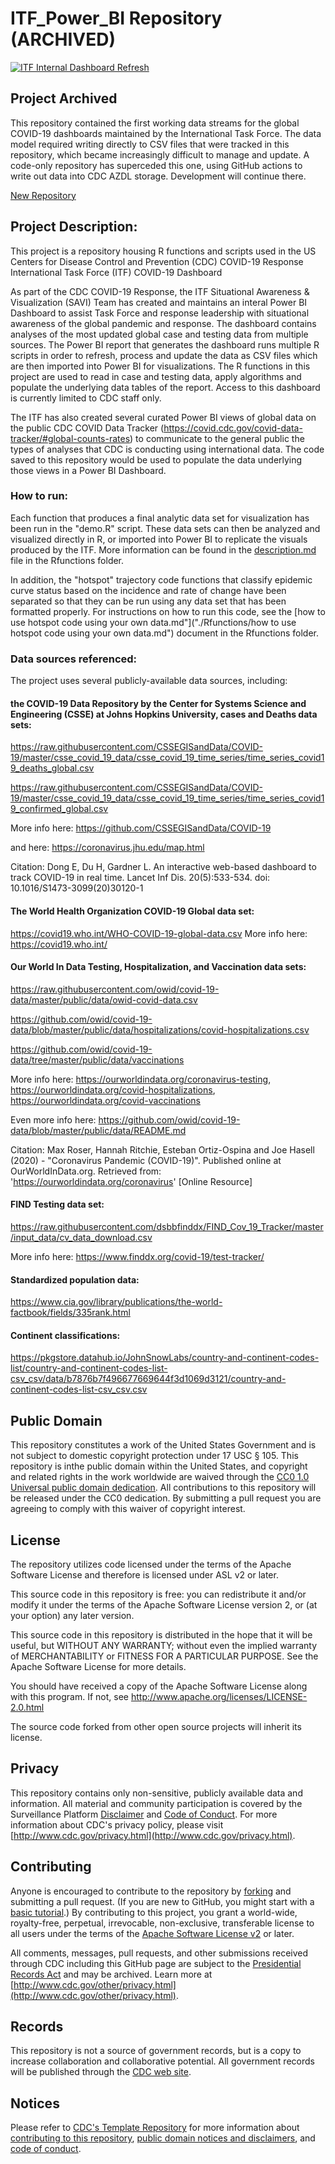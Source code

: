 # ITF_Power_BI Repository (ARCHIVED)
[![ITF Internal Dashboard Refresh](https://github.com/CDCgov/ITF_Power_BI/actions/workflows/internal_dashboard_updates.yaml/badge.svg)](https://github.com/CDCgov/ITF_Power_BI/actions/workflows/internal_dashboard_updates.yaml)

## Project Archived

This repository contained the first working data streams for the global COVID-19 dashboards maintained by the International Task Force.
The data model required writing directly to CSV files that were tracked in this repository, which became increasingly difficult to manage and update.
A code-only repository has superceded this one, using GitHub actions to write out data into CDC AZDL storage. Development will continue there.

[New Repository](https://github.com/CDCgov/ITF-Dashboard)

## Project Description:

This project is a repository housing R functions and scripts used in the US Centers for Disease Control and Prevention (CDC) COVID-19 Response International Task Force (ITF) COVID-19 Dashboard

As part of the CDC COVID-19 Response, the ITF Situational Awareness & Visualization (SAVI) Team has created and maintains an interal Power BI Dashboard to assist Task Force and response leadership with situational awareness of the global pandemic and response. The dashboard contains analyses of the most updated global case and testing data from multiple sources. The Power BI report that generates the dashboard runs multiple R scripts in order to refresh, process and update the data as CSV files which are then imported into Power BI for visualizations. The R functions in this project are used to read in case and testing data, apply algorithms and populate the underlying data tables of the report. Access to this dashboard is currently limited to CDC staff only.

The ITF has also created several curated Power BI views of global data on the public CDC COVID Data Tracker (https://covid.cdc.gov/covid-data-tracker/#global-counts-rates) to communicate to the general public the types of analyses that CDC is conducting using international data. The code saved to this repository would be used to populate the data underlying those views in a Power BI Dashboard.

### How to run:
Each function that produces a final analytic data set for visualization has been run in the "demo.R" script. These data sets can then be analyzed and visualized directly in R, or imported into Power BI to replicate the visuals produced by the ITF. More information can be found in the [description.md](./Rfunctions/description.md) file in the Rfunctions folder.

In addition, the "hotspot" trajectory code functions that classify epidemic curve status based on the incidence and rate of change have been separated so that they can be run using any data set that has been formatted properly. For instructions on how to run this code, see the [how to use hotspot code using your own data.md"]("./Rfunctions/how to use hotspot code using your own data.md") document in the Rfunctions folder.

### Data sources referenced:
The project uses several publicly-available data sources, including:

#### the COVID-19 Data Repository by the Center for Systems Science and Engineering (CSSE) at Johns Hopkins University, cases and Deaths data sets:
https://raw.githubusercontent.com/CSSEGISandData/COVID-19/master/csse_covid_19_data/csse_covid_19_time_series/time_series_covid19_deaths_global.csv

https://raw.githubusercontent.com/CSSEGISandData/COVID-19/master/csse_covid_19_data/csse_covid_19_time_series/time_series_covid19_confirmed_global.csv

More info here: https://github.com/CSSEGISandData/COVID-19

and here: https://coronavirus.jhu.edu/map.html

Citation: Dong E, Du H, Gardner L. An interactive web-based dashboard to track COVID-19 in real time. Lancet Inf Dis. 20(5):533-534. doi: 10.1016/S1473-3099(20)30120-1

#### The World Health Organization COVID-19 Global data set:

https://covid19.who.int/WHO-COVID-19-global-data.csv
More info here: https://covid19.who.int/

#### Our World In Data Testing, Hospitalization, and Vaccination data sets:

https://raw.githubusercontent.com/owid/covid-19-data/master/public/data/owid-covid-data.csv

https://github.com/owid/covid-19-data/blob/master/public/data/hospitalizations/covid-hospitalizations.csv

https://github.com/owid/covid-19-data/tree/master/public/data/vaccinations

More info here: https://ourworldindata.org/coronavirus-testing, https://ourworldindata.org/covid-hospitalizations,  https://ourworldindata.org/covid-vaccinations

Even more info here: https://github.com/owid/covid-19-data/blob/master/public/data/README.md

Citation: Max Roser, Hannah Ritchie, Esteban Ortiz-Ospina and Joe Hasell (2020) - "Coronavirus Pandemic (COVID-19)". Published online at OurWorldInData.org. Retrieved from: 'https://ourworldindata.org/coronavirus' [Online Resource]

#### FIND Testing data set:

https://raw.githubusercontent.com/dsbbfinddx/FIND_Cov_19_Tracker/master/input_data/cv_data_download.csv

More info here: https://www.finddx.org/covid-19/test-tracker/

#### Standardized population data:

https://www.cia.gov/library/publications/the-world-factbook/fields/335rank.html

#### Continent classifications:

https://pkgstore.datahub.io/JohnSnowLabs/country-and-continent-codes-list/country-and-continent-codes-list-csv_csv/data/b7876b7f496677669644f3d1069d3121/country-and-continent-codes-list-csv_csv.csv                       


## Public Domain

This repository constitutes a work of the United States Government and is not subject to domestic copyright protection under 17 USC § 105. This repository is inthe public domain within the United States, and copyright and related rights in
the work worldwide are waived through the [CC0 1.0 Universal public domain dedication](https://creativecommons.org/publicdomain/zero/1.0/).
All contributions to this repository will be released under the CC0 dedication. By
submitting a pull request you are agreeing to comply with this waiver of
copyright interest.

## License

The repository utilizes code licensed under the terms of the Apache Software
License and therefore is licensed under ASL v2 or later.

This source code in this repository is free: you can redistribute it and/or modify it under
the terms of the Apache Software License version 2, or (at your option) any
later version.

This source code in this repository is distributed in the hope that it will be useful, but WITHOUT ANY
WARRANTY; without even the implied warranty of MERCHANTABILITY or FITNESS FOR A
PARTICULAR PURPOSE. See the Apache Software License for more details.

You should have received a copy of the Apache Software License along with this
program. If not, see http://www.apache.org/licenses/LICENSE-2.0.html

The source code forked from other open source projects will inherit its license.

## Privacy

This repository contains only non-sensitive, publicly available data and
information. All material and community participation is covered by the
Surveillance Platform [Disclaimer](https://github.com/CDCgov/template/blob/master/DISCLAIMER.md)
and [Code of Conduct](https://github.com/CDCgov/template/blob/master/code-of-conduct.md).
For more information about CDC's privacy policy, please visit [http://www.cdc.gov/privacy.html](http://www.cdc.gov/privacy.html).

## Contributing

Anyone is encouraged to contribute to the repository by [forking](https://help.github.com/articles/fork-a-repo)
and submitting a pull request. (If you are new to GitHub, you might start with a
[basic tutorial](https://help.github.com/articles/set-up-git).) By contributing
to this project, you grant a world-wide, royalty-free, perpetual, irrevocable,
non-exclusive, transferable license to all users under the terms of the
[Apache Software License v2](http://www.apache.org/licenses/LICENSE-2.0.html) or
later.

All comments, messages, pull requests, and other submissions received through
CDC including this GitHub page are subject to the [Presidential Records Act](http://www.archives.gov/about/laws/presidential-records.html)
and may be archived. Learn more at [http://www.cdc.gov/other/privacy.html](http://www.cdc.gov/other/privacy.html).

## Records

This repository is not a source of government records, but is a copy to increase
collaboration and collaborative potential. All government records will be
published through the [CDC web site](http://www.cdc.gov).

## Notices

Please refer to [CDC's Template Repository](https://github.com/CDCgov/template)
for more information about [contributing to this repository](https://github.com/CDCgov/template/blob/master/CONTRIBUTING.md),
[public domain notices and disclaimers](https://github.com/CDCgov/template/blob/master/DISCLAIMER.md),
and [code of conduct](https://github.com/CDCgov/template/blob/master/code-of-conduct.md).

